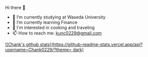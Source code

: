 Hi there 👋

- 🔭 I’m currently studying at Waseda University
- 🌱 I’m currently learning Finance
- 💬 I'm interested in cooking and traveling
- 📫 How to reach me: kunc0229@gmail.com

[![Chank's github stats](https://github-readme-stats.vercel.app/api?username=Chank0229/?theme= dark)](https://github.com/Chank0229/github-readme-stats)


<!--
**Chank0229/Chank0229** is a ✨ _special_ ✨ repository because its `README.md` (this file) appears on your GitHub profile.

Here are some ideas to get you started:

- 🔭 I’m currently studying on Waseda University
- 🌱 I’m currently learning Finance
- 👯 I’m looking to collaborate on ...
- 🤔 I’m looking for help with ...
- 💬 Ask me about ...
- 📫 How to reach me: ...
- 😄 Pronouns: ...
- ⚡ Fun fact: ...
-->
